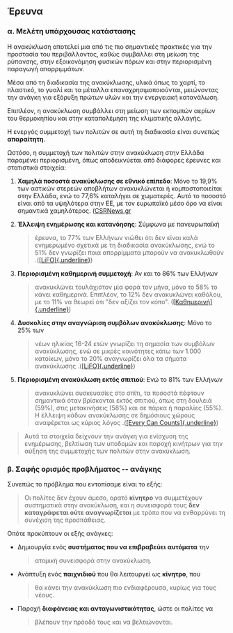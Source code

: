 ## **Έρευνα**

### **α. Μελέτη υπάρχουσας κατάστασης**

Η ανακύκλωση αποτελεί μια από τις πιο σημαντικές πρακτικές για την προστασία του περιβάλλοντος, καθώς συμβάλλει στη μείωση της ρύπανσης, στην εξοικονόμηση φυσικών πόρων και στην περιορισμένη παραγωγή απορριμμάτων.

Μέσα από τη διαδικασία της ανακύκλωσης, υλικά όπως το χαρτί, το πλαστικό, το γυαλί και τα μέταλλα επαναχρησιμοποιούνται, μειώνοντας την ανάγκη για εξόρυξη πρώτων υλών και την ενεργειακή κατανάλωση.

Επιπλέον, η ανακύκλωση συμβάλλει στη μείωση των εκπομπών αερίων του θερμοκηπίου και στην καταπολέμηση της κλιματικής αλλαγής.

Η ενεργός συμμετοχή των πολιτών σε αυτή τη διαδικασία είναι συνεπώς **απαραίτητη**.

Ωστόσο, η συμμετοχή των πολιτών στην ανακύκλωση στην Ελλάδα παραμένει περιορισμένη, όπως αποδεικνύεται από διάφορες έρευνες και στατιστικά στοιχεία:

1.  **Χαμηλά ποσοστά ανακύκλωσης σε εθνικό επίπεδο**: Μόνο το 19,9% των αστικών στερεών αποβλήτων ανακυκλώνεται ή κομποστοποιείται στην Ελλάδα, ενώ το 77,6% καταλήγει σε χωματερές. Αυτό το ποσοστό είναι από τα υψηλότερα στην ΕΕ, με τον ευρωπαϊκό μέσο όρο να είναι σημαντικά χαμηλότερος. ([CSRΝews.gr](https://csrnews.gr/58150/ereyna-dianeosis-poso-kykliki-einai-i?utm_source=chatgpt.com)

2.  **Έλλειψη ενημέρωσης και κατανόησης**: Σύμφωνα με πανευρωπαϊκή
    > έρευνα, το 77% των Ελλήνων νιώθει ότι δεν είναι καλά ενημερωμένο
    > σχετικά με τη διαδικασία ανακύκλωσης, ενώ το 51% δεν γνωρίζει ποια
    > απορρίμματα μπορούν να ανακυκλωθούν
    > .([[LiFO]{.underline}](https://www.lifo.gr/now/perivallon/paneyropaiki-ereyna-96-ton-ellinon-zita-perissoteroys-kadoys-anakyklosis-se?utm_source=chatgpt.com))

3.  **Περιορισμένη καθημερινή συμμετοχή**: Αν και το 86% των Ελλήνων
    > ανακυκλώνει τουλάχιστον μία φορά τον μήνα, μόνο το 58% το κάνει
    > καθημερινά. Επιπλέον, το 12% δεν ανακυκλώνει καθόλου, με το 11% να
    > θεωρεί ότι \"δεν αξίζει τον κόπο\".
    > ([[Καθημερινή]{.underline}](https://www.kathimerini.gr/life/environment/777083/i-anakyklosi-kerdizei-edafos-stin-ellada/?utm_source=chatgpt.com))

4.  **Δυσκολίες στην αναγνώριση συμβόλων ανακύκλωσης**: Μόνο το 25% των
    > νέων ηλικίας 16-24 ετών γνωρίζει τη σημασία των συμβόλων
    > ανακύκλωσης, ενώ σε μικρές κοινότητες κάτω των 1.000 κατοίκων,
    > μόνο το 20% αναγνωρίζει όλα τα σήματα ανακύκλωσης
    > .([[LiFO]{.underline}](https://www.lifo.gr/now/perivallon/paneyropaiki-ereyna-96-ton-ellinon-zita-perissoteroys-kadoys-anakyklosis-se?utm_source=chatgpt.com))

5.  **Περιορισμένη ανακύκλωση εκτός σπιτιού**: Ενώ το 81% των Ελλήνων
    > ανακυκλώνει συσκευασίες στο σπίτι, τα ποσοστά πέφτουν σημαντικά
    > όταν βρίσκονται εκτός σπιτιού, όπως στη δουλειά (59%), στις
    > μετακινήσεις (58%) και σε πάρκα ή παραλίες (55%). Η έλλειψη κάδων
    > ανακύκλωσης σε δημόσιους χώρους αναφέρεται ως κύριος λόγος
    > .([[Every Can
    > Counts]{.underline}](https://everycancounts.eu/tag/%CE%B1%CE%BD%CE%B1%CE%BA%CF%8D%CE%BA%CE%BB%CF%89%CF%83%CE%B7/?utm_source=chatgpt.com))

> Αυτά τα στοιχεία δείχνουν την ανάγκη για ενίσχυση της ενημέρωσης,
> βελτίωση των υποδομών και παροχή κινήτρων για την αύξηση της
> συμμετοχής των πολιτών στην ανακύκλωση.

### **β. Σαφής ορισμός προβλήματος -- ανάγκης**

Συνεπώς το πρόβλημα που εντοπίσαμε είναι το εξής:

> Οι πολίτες δεν έχουν άμεσο, ορατό **κίνητρο** να συμμετέχουν
> συστηματικά στην ανακύκλωση, και η συνεισφορά τους **δεν καταγράφεται
> ούτε αναγνωρίζεται** με τρόπο που να ενθαρρύνει τη συνέχιση της
> προσπάθειας.

Οπότε προκύπτουν οι εξής ανάγκες:

-   Δημιουργία ενός **συστήματος που να επιβραβεύει** **αυτόματα** την
    > ατομική συνεισφορά στην ανακύκλωση.

-   Ανάπτυξη ενός **παιχνιδιού** που θα λειτουργεί ως **κίνητρο**, που
    > θα κάνει την ανακύκλωση πιο ενδιαφέρουσα, κυρίως για τους νέους.

-   Παροχή **διαφάνειας και ανταγωνιστικότητας**, ώστε οι πολίτες να
    > βλέπουν την πρόοδό τους και να βελτιώνονται.

